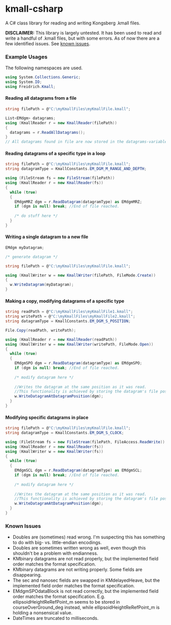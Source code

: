# kmall-csharp
A C# class library for reading and writing Kongsberg .kmall files.


**DISCLAIMER:**
This library is largely untested. It has been used to read and write a handful of .kmall files, but with some errors.
As of now there are a few identified issues. See [known issues](#known-issues).


### Example Usages
The following namespaces are used.
```c#
using System.Collections.Generic;
using System.IO;
using Freidrich.Kmall;
```

#### Reading all datagrams from a file
```c#
string filePath = @"C:\myKmallFiles\myKmallFile.kmall";

List<EMdgm> datagrams;
using (KmallReader r = new KmallReader(filePath))
{
  datagrams = r.ReadAllDatagrams();
}
// All datagrams found in file are now stored in the datagrams-variable.
```

#### Reading datagrams of a specific type in a loop
```c#
string filePath = @"C:\myKmallFiles\myKmallFile.kmall";
string datagramType = KmallConstants.EM_DGM_M_RANGE_AND_DEPTH;

using (FileStream fs = new FileStream(filePath))
using (KmallReader r = new KmallReader(fs))
{
  while (true)
  {
    EMdgmMRZ dgm = r.ReadDatagram(datagramType) as EMdgmMRZ;
    if (dgm is null) break; //End of file reached.
    
    /* do stuff here */
  }
}
```

#### Writing a single datagram to a new file
```c#
EMdgm myDatagram;

/* generate datagram */

string filePath = @"C:\myKmallFiles\myKmallFile.kmall";

using (KmallWriter w = new KmallWriter(filePath, FileMode.Create))
{
  w.WriteDatagram(myDatagram);
}
```

#### Making a copy, modifying datagrams of a specific type
```c#
string readPath = @"C:\myKmallFiles\myKmallFile1.kmall";
string writePath = @"C:\myKmallFiles\myKmallFile2.kmall";
string datagramType = KmallConstants.EM_DGM_S_POSITION;

File.Copy(readPath, writePath);

using (KmallReader r = new KmallReader(readPath))
using (KmallWriter w = new KmallWriter(writePath, FileMode.Open))
{
  while (true)
  {
    EMdgmSPO dgm = r.ReadDatagram(datagramType) as EMdgmSPO;
    if (dgm is null) break; //End of file reached.
    
    /* modify datagram here */
    
    //Writes the datagram at the same position as it was read.
    //This functionality is achieved by storing the datagram's file position in the EMdgm.DatagramPosition field.
    w.WriteDatagramAtDatagramPosition(dgm);
  }
}
```

#### Modifying specific datagrams in place
```c#
string filePath = @"C:\myKmallFiles\myKmallFile.kmall";
string datagramType = KmallConstants.EM_DGM_S_CLOCK;

using (FileStream fs = new FileStream(filePath, FileAccess.ReadWrite))
using (KmallReader r = new KmallReader(fs))
using (KmallWriter w = new KmallWriter(fs))
{
  while (true)
  {
    EMdgmSCL dgm = r.ReadDatagram(datagramType) as EMdgmSCL;
    if (dgm is null) break; //End of file reached.
    
    /* modify datagram here */
    
    //Writes the datagram at the same position as it was read.
    //This functionality is achieved by storing the datagram's file position in the EMdgm.DatagramPosition field.
    w.WriteDatagramAtDatagramPosition(dgm);
  }
}
```

### Known Issues
- Doubles are (sometimes) read wrong. I'm suspecting this has something to do with big- vs. little-endian encodings.
- Doubles are sometimes written wrong as well, even though this shouldn't be a problem with endianness.
- KMbinary datagrams are not read properly, but the implemented field order matches the format specification.
- KMbinary datagrams are not writing properly. Some fields are disappearing.
- The sec and nanosec fields are swapped in KMdelayedHeave, but the implemented field order matches the format specification.
- EMdgmSPOdataBlock is not read correctly, but the implemented field order matches the format specification. E.g. ellipsoidHeightReRefPoint_m seems to be stored in courseOverGround_deg instead, while ellipsoidHeightReRefPoint_m is holding a nonsensical value.
- DateTimes are truncated to milliseconds.
